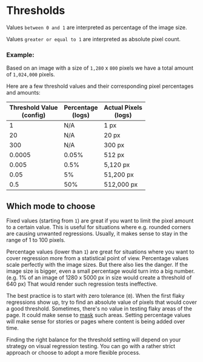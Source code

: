 # Thresholds

Values `between 0 and 1` are interpreted as percentage of the image size.

Values `greater or equal to 1` are interpreted as absolute pixel count.

### Example:

Based on an image with a size of `1,280` x `800` pixels we have a total amount of `1,024,000` pixels.

Here are a few threshold values and their corresponding pixel percentages and amounts:

| Threshold Value<br />(config) | Percentage<br />(logs) | Actual Pixels<br />(logs) |
| ----------------------------- | ---------------------- | ------------------------- |
| 1                             | N/A                    | 1 px                      |
| 20                            | N/A                    | 20 px                     |
| 300                           | N/A                    | 300 px                    |
| 0.0005                        | 0.05%                  | 512 px                    |
| 0.005                         | 0.5%                   | 5,120 px                  |
| 0.05                          | 5%                     | 51,200 px                 |
| 0.5                           | 50%                    | 512,000 px                |

## Which mode to choose

Fixed values (starting from `1`) are great if you want to limit the pixel amount to a certain value. This is useful for situations where e.g. rounded corners are causing unwanted regressions. Usually, it makes sense to stay in the range of 1 to 100 pixels.

Percentage values (lower than `1`) are great for situations where you want to cover regression more from a statistical point of view. Percentage values scale perfectly with the image sizes.
But there also lies the danger. If the image size is bigger, even a small percentage would turn into a big number. (e.g. 1% of an image of 1280 x 5000 px in size would create a threshold of 640 px)
That would render such regression tests ineffective.

The best practice is to start with zero tolerance (`0`).
When the first flaky regressions show up, try to find an absolute value of pixels that would cover a good threshold.
Sometimes, there's no value in testing flaky areas of the page. It could make sense to [mask](../../api-reference/mask.md) such areas.
Setting percentage values will make sense for stories or pages where content is being added over time.

Finding the right balance for the threshold setting will depend on your strategy on visual regression testing. You can go with a rather strict approach or choose to adopt a more flexible process.
